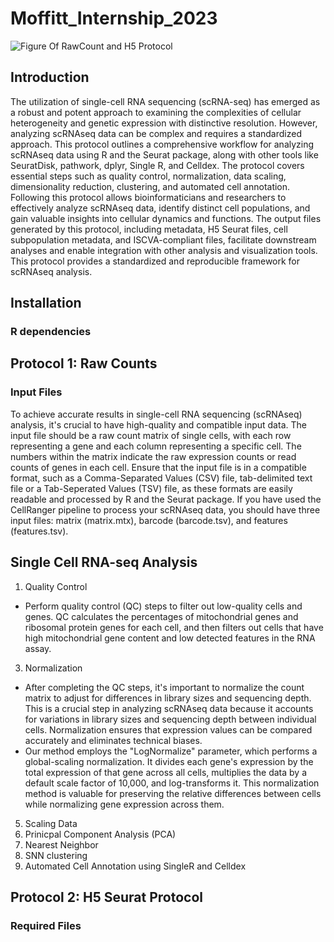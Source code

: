 # Moffitt_Internship_2023
![Figure Of RawCount and H5 Protocol](https://github.com/Gabrielle-Nobles/Moffitt_Internship_2023/assets/97853225/d0e210b2-0dc6-4b6e-b07b-b05fb3b24cb2)

## Introduction 
The utilization of single-cell RNA sequencing (scRNA-seq) has emerged as a robust and potent approach to examining the complexities of cellular heterogeneity and genetic expression with distinctive resolution. However, analyzing scRNAseq data can be complex and requires a standardized approach. This protocol outlines a comprehensive workflow for analyzing scRNAseq data using R and the Seurat package, along with other tools like SeuratDisk, pathwork, dplyr, Single R, and Celldex. The protocol covers essential steps such as quality control, normalization, data scaling, dimensionality reduction, clustering, and automated cell annotation. Following this protocol allows bioinformaticians and researchers to effectively analyze scRNAseq data, identify distinct cell populations, and gain valuable insights into cellular dynamics and functions. The output files generated by this protocol, including metadata, H5 Seurat files, cell subpopulation metadata, and ISCVA-compliant files, facilitate downstream analyses and enable integration with other analysis and visualization tools. This protocol provides a standardized and reproducible framework for scRNAseq analysis. 
## Installation 

### R dependencies 

## Protocol 1: Raw Counts 
### Input Files 
To achieve accurate results in single-cell RNA sequencing (scRNAseq) analysis, it's crucial to have high-quality and compatible input data. The input file should be a raw count matrix of single cells, with each row representing a gene and each column representing a specific cell. The numbers within the matrix indicate the raw expression counts or read counts of genes in each cell. Ensure that the input file is in a compatible format, such as a Comma-Separated Values (CSV) file, tab-delimited text file or a Tab-Seperated Values (TSV) file, as these formats are easily readable and processed by R and the Seurat package. If you have used the CellRanger pipeline to process your scRNAseq data, you should have three input files: matrix (matrix.mtx), barcode (barcode.tsv), and features (features.tsv).
## Single Cell RNA-seq Analysis 
1. Quality Control
- Perform quality control (QC) steps to filter out low-quality cells and genes. QC calculates the percentages of mitochondrial genes and ribosomal protein genes for each cell, and then filters out cells that have high mitochondrial gene content and low detected features in the RNA assay.  
3. Normalization 
- After completing the QC steps, it's important to normalize the count matrix to adjust for differences in library sizes and sequencing depth. This is a crucial step in analyzing scRNAseq data because it accounts for variations in library sizes and sequencing depth between individual cells. Normalization ensures that expression values can be compared accurately and eliminates technical biases. 
- Our method employs the "LogNormalize" parameter, which performs a global-scaling normalization. It divides each gene's expression by the total expression of that gene across all cells, multiplies the data by a default scale factor of 10,000, and log-transforms it. This normalization method is valuable for preserving the relative differences between cells while normalizing gene expression across them.
5. Scaling Data 
6. Prinicpal Component Analysis (PCA)
7. Nearest Neighbor 
8. SNN clustering 
9. Automated Cell Annotation using SingleR and Celldex

## Protocol 2: H5 Seurat Protocol 
### Required Files 



